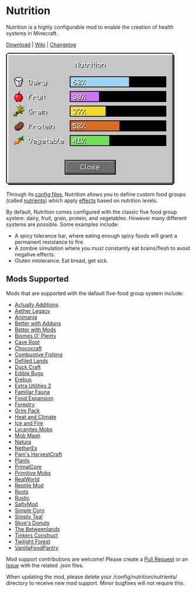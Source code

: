 # Nutrition

Nutrition is a highly configurable mod to enable the creation of health systems in Minecraft.

[Download](https://github.com/WesCook/Nutrition/releases) | [Wiki](https://github.com/WesCook/Nutrition/wiki) | [Changelog](changelog.md)

![Nutrition GUI](screenshots/gui.png "Nutrition GUI")

Through its [config files](https://github.com/WesCook/Nutrition/wiki/Configuration), Nutrition allows you to define custom food groups (called [nutrients](https://github.com/WesCook/Nutrition/wiki/Nutrients)) which apply [effects](https://github.com/WesCook/Nutrition/wiki/Effects) based on nutrition levels.

By default, Nutrition comes configured with the classic five food group system: dairy, fruit, grain, protein, and vegetables.  However many different systems are possible.  Some examples include:

* A spicy tolerance bar, where eating enough spicy foods will grant a permanent resistance to fire.
* A zombie simulation where you must constantly eat brains/flesh to avoid negative effects.
* Gluten intolerance.  Eat bread, get sick.

## Mods Supported

Mods that are supported with the default five-food group system include:

* [Actually Additions](https://minecraft.curseforge.com/projects/actually-additions)
* [Aether Legacy](https://minecraft.curseforge.com/projects/aether-legacy)
* [Animania](https://minecraft.curseforge.com/projects/animania)
* [Better with Addons](https://minecraft.curseforge.com/projects/better-with-addons)
* [Better with Mods](https://minecraft.curseforge.com/projects/better-with-mods)
* [Biomes O' Plenty](https://minecraft.curseforge.com/projects/biomes-o-plenty)
* [Cave Root](https://minecraft.curseforge.com/projects/cave-root)
* [Chococraft](https://minecraft.curseforge.com/projects/chococraft)
* [Combustive Fishing](https://minecraft.curseforge.com/projects/combustive-fishing)
* [Defiled Lands](https://minecraft.curseforge.com/projects/defiled-lands)
* [Duck Craft](https://minecraft.curseforge.com/projects/duck-craft)
* [Edible Bugs](https://minecraft.curseforge.com/projects/edible-bugs)
* [Erebus](https://minecraft.curseforge.com/projects/the-erebus)
* [Extra Utilities 2](https://minecraft.curseforge.com/projects/extra-utilities)
* [Familiar Fauna](https://minecraft.curseforge.com/projects/familiar-fauna)
* [Food Expansion](https://minecraft.curseforge.com/projects/food-expansion)
* [Forestry](https://minecraft.curseforge.com/projects/forestry)
* [Grim Pack](https://minecraft.curseforge.com/projects/grim-pack)
* [Heat and Climate](http://defeatedcrow.jp/modwiki/HeatAndClimate_EN)
* [Ice and Fire](https://minecraft.curseforge.com/projects/ice-and-fire-dragons-in-a-whole-new-light)
* [Lycanites Mobs](https://minecraft.curseforge.com/projects/lycanites-mobs)
* [Mob Mash](https://minecraft.curseforge.com/projects/mob-mash)
* [Natura](https://minecraft.curseforge.com/projects/natura)
* [NetherEx](https://minecraft.curseforge.com/projects/netherex)
* [Pam's HarvestCraft](https://minecraft.curseforge.com/projects/pams-harvestcraft)
* [Plants](https://minecraft.curseforge.com/projects/plants)
* [PrimalCore](https://minecraft.curseforge.com/projects/primalcore)
* [Primitive Mobs](https://minecraft.curseforge.com/projects/primitive-mobs)
* [RealWorld](http://10paksmods.net/realworld.html)
* [Reptile Mod](https://minecraft.curseforge.com/projects/reptilemod)
* [Roots](https://minecraft.curseforge.com/projects/roots)
* [Rustic](https://minecraft.curseforge.com/projects/rustic)
* [SaltyMod](https://minecraft.curseforge.com/projects/saltymod)
* [Simple Corn](https://minecraft.curseforge.com/projects/simple-corn)
* [Simply Tea!](https://minecraft.curseforge.com/projects/simply-tea)
* [Skye's Donuts](https://minecraft.curseforge.com/projects/skyes-donuts)
* [The Betweenlands](https://minecraft.curseforge.com/projects/angry-pixel-the-betweenlands-mod)
* [Tinkers Construct](https://minecraft.curseforge.com/projects/tinkers-construct)
* [Twilight Forest](https://minecraft.curseforge.com/projects/the-twilight-forest)
* [VanillaFoodPantry](https://minecraft.curseforge.com/projects/vanillafoodpantry-mod)

Mod support contributions are welcome!  Please create a [Pull Request](https://github.com/WesCook/Nutrition/pulls) or an [Issue](https://github.com/WesCook/Nutrition/issues) with the related .json files.

When updating the mod, please delete your /config/nutrition/nutrients/ directory to receive new mod support.  Minor bugfixes will not require this.
